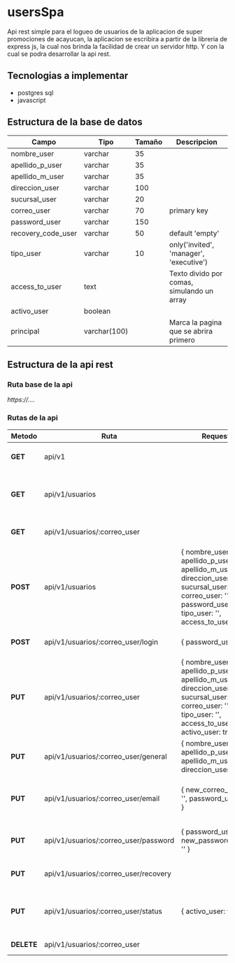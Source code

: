 # usersSpa
Api rest simple para el logueo de usuarios de la aplicacion de super promociones de acayucan, la aplicacion se escribira a partir de la libreria de express js, la cual nos brinda la facilidad de crear un servidor http. Y con la cual se podra desarrollar la api rest.

## Tecnologias a implementar
- postgres sql
- javascript

## Estructura de la base de datos

| **Campo** | **Tipo** | **Tamaño** | **Descripcion** |
|-----------|----------|------------|-----------------|
| nombre_user | varchar | 35 | |
| apellido_p_user | varchar | 35 | |
| apellido_m_user | varchar | 35 | |
| direccion_user | varchar | 100 | |
| sucursal_user | varchar | 20 | |
| correo_user | varchar | 70 | primary key |
| password_user | varchar | 150 | |
| recovery_code_user | varchar | 50 | default 'empty' |
| tipo_user | varchar | 10 | only('invited', 'manager', 'executive') |
| access_to_user | text | | Texto divido por comas, simulando un array |
| activo_user | boolean | | |
| principal | varchar(100) | | Marca la pagina que se abrira primero |

## Estructura de la api rest

### Ruta base de la api

_https://...._

### Rutas de la api

| **Metodo** | **Ruta** | **Request** | **Descripcion** |
|-----------|----------|------------|-----------------|
| **GET** | api/v1 | | Ruta principal, mensaje de bienvenida |
| **GET** | api/v1/usuarios | | Obtiene todos los datos almacenandos en base de datos |
| **GET** | api/v1/usuarios/:correo_user | | Obtiene un usuario determinado |
| **POST** | api/v1/usuarios | { nombre_user: '', apellido_p_user: '', apellido_m_user: '', direccion_user: '', sucursal_user: '', correo_user: '', password_user: '', tipo_user: '', access_to_user: '' } | Crea un nuevo usuario |
| **POST** | api/v1/usuarios/:correo_user/login | { password_user: '' } | Verifica el logueo de un usuario |
| **PUT** | api/v1/usuarios/:correo_user | { nombre_user: '', apellido_p_user: '', apellido_m_user: '', direccion_user: '', sucursal_user: '', correo_user: '', tipo_user: '', access_to_user: '', activo_user: true } | Modifica los datos de un usuario determinado |
| **PUT** | api/v1/usuarios/:correo_user/general | { nombre_user: '', apellido_p_user: '', apellido_m_user: '', direccion_user: '' } | Modifica los datos generales del usuario |
| **PUT** | api/v1/usuarios/:correo_user/email | { new_correo_user: '', password_user: '' } | Actualiza la direccion de correo electronico de un usuario |
| **PUT** | api/v1/usuarios/:correo_user/password | { password_user: '', new_password_user: '' } | Modifica la contraseña actual del usuario |
| **PUT** | api/v1/usuarios/:correo_user/recovery | | Recupera la cuenta de un usuario |
| **PUT** | api/v1/usuarios/:correo_user/status | { activo_user: true } | Cambia el status de un usuario puede enviar true o false |
| **DELETE** | api/v1/usuarios/:correo_user | | Elimina un usuario |
